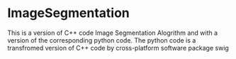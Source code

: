 # ImageSegmentation
This is a version of C++ code Image Segmentation Alogrithm and with a version of the corresponding python code.
The python code is a transfromed version of C++ code by cross-platform software package swig
